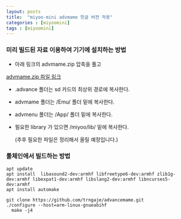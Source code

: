 ```yaml
---
layout: posts
title:  "miyoo-mini advmame 한글 버젼 적용"
categories : [miyoomini]
tags : [miyoomini]
---
```


### 미리 빌드된 자료 이용하여 기기에 설치하는 방법
- 아래 링크의 advmame.zip 압축을 풀고

[advmame.zip 파일 링크](https://github.com/trngaje/miyoo-mini/releases/tag/emul_advmame_v1)
- .advance 폴더는 sd 카드의 최상위 경로에 복사한다.
- advmame 폴더는 /Emu/ 폴더 밑에 복사한다.
- advmenu 폴더는 /App/ 폴더 밑에 복사한다.
- 필요한 library 가 있으면 /miyoo/lib/ 밑에 복사한다.

  (추후 필요한 파일은 정리해서 올릴 예정입니다.)

### 툴체인에서 빌드하는 방법
    apt update
    apt install  libasound2-dev:armhf libfreetype6-dev:armhf zlib1g-dev:armhf libexpat1-dev:armhf libslang2-dev:armhf libncurses5-dev:armhf
    apt install automake

    git clone https://github.com/trngaje/advancemame.git    
    ./configure --host=arm-linux-gnueabihf
	  make -j4
